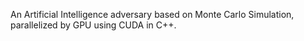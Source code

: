 An Artificial Intelligence adversary based on Monte Carlo Simulation, parallelized by GPU using CUDA in C++.
